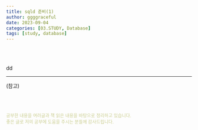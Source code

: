 ```yaml
---
title: sqld 준비(1)
author: ggggraceful
date: 2023-09-04
categories: [03.STUDY, Database]
tags: [study, database]
---
```


<br/>
<br/>



dd




---

(참고)

<br/>
<br/>

<span style="font-size: 12px; color:  #cbce91"> 공부한 내용을 여러글과 책 읽은 내용을 바탕으로 정리하고 있습니다.</span>  
<span style="font-size: 12px; color:  #cbce91"> 좋은 글로 저의 공부에 도움을 주시는 분들께 감사드립니다. </span>

